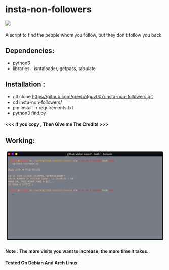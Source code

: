 # insta-non-followers
![](https://camo.githubusercontent.com/7998890254268d8ed476c9f66d3fa59d21dd354d2090036083c82af4cda2a0eb/68747470733a2f2f666f7274686562616467652e636f6d2f696d616765732f6261646765732f6275696c742d776974682d6c6f76652e737667)
<br></br>
A script to find the people whom you follow, but they don't follow you back



## Dependencies:
  - python3 
  - libraries - isntaloader, getpass, tabulate
  
## Installation :

* git clone https://github.com/greyhatguy007/insta-non-followers.git
* cd insta-non-followers/
* pip install -r requirements.txt
* python3 find.py

#### <<< If you copy , Then Give me The Credits >>>

## Working:

![image](https://github.com/greyhatguy007/increase-visitor-counter/blob/main/working.png)



#### Note : The more visits you want to increase, the more time it takes.
####        Tested On Debian And Arch Linux


